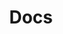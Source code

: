 ---
# https://vitepress.dev/reference/default-theme-home-page
layout: home
title: Docs
hero:
  name: "Powerlynx"
  text: "Knowledge Base"
  image:
    src: /powerlynx-logo.png
    alt: Powerlynx logo
  tagline: Explore our guides and examples to integrate Powerlynx.
  actions:
    - theme: alt
      text: Get started
      link: /getstarted
    - theme: brand
      text: Guidance and manuals
      link: /manuals
    

features:
  - title: <a href="https://docs.powerlynx.app/finance/main.html">Payment gateways</a> 💰
    details: Explore various payment gateway options to seamlessly accept payments
  - title: <a href="https://docs.powerlynx.app/system/splash-pages.html">Captive portal</a> 🙍‍♂️
    details: Custom splash pages with your own branding
  - title: <a href="https://docs.powerlynx.app/system/sms.html">SMS failover</a> 🟢
    details: Ensures SMS delivery to end-users even when the primary SMS gateway is unavailable
  - title: <a href="https://docs.powerlynx.app/system/data-plans.html">Flexible configuration of tariff plans</a> 👈
    details: Configure tariff plans as desired, specifying traffic limits, time online limits, and the days of the week and hours during which this plan is available for selection
  - title: <a href="https://docs.powerlynx.app/finance/login_with_voucher_code.html">Printed vouchers</a> 📃
    details: Generate access codes in Powerlynx, print them and sell them offline
  - title: <a href="https://docs.powerlynx.app/faq.html#cloud-or-on-premises">A fully cloud-based solution</a> 🌥️
    details: You need not worry about managing your own server; we will take care of it for you
  - title: <a href="https://docs.powerlynx.app/system/status-page.html">Public status page.</a> ℹ️
    details: Provide your customers with a link to check their vouchers, usage, and statistics
  - title: <a href="https://docs.powerlynx.app/system/adverts.html">Adverts</a> 🔢
    details: Launch advertising campaigns targeted at specific locations, plan or target group
---